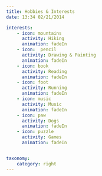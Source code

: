 ```yaml
---
title: Hobbies & Interests
date: 13:34 02/21/2014 

interests:
    - icon: mountains
      activity: Hiking
      animation: fadeIn  
    - icon:  pencil
      activity: Drawing & Painting
      animation: fadeIn  
    - icon: book
      activity: Reading
      animation: fadeIn   
    - icon: foot
      activity: Running
      animation: fadeIn  
    - icon: music
      activity: Music
      animation: fadeIn     
    - icon: paw
      activity: Dogs
      animation: fadeIn    
    - icon: puzzle
      activity: Games
      animation: fadeIn 


taxonomy:
    category: right
---
```


